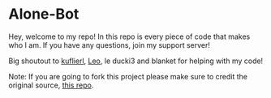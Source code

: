 # Alone-Bot

Hey, welcome to my repo! In this repo is every piece of code that makes who I am.
If you have any questions, join my support server!

Big shoutout to [kuflierl](https://github.com/kuflierl/), [Leo](https://github.com/leoCx1000/), le ducki3 and blanket for helping with my code!

Note:
If you are going to fork this project please make sure to credit the original source, [this repo](https://github.com/Alone-Bot/Alone-Bot).
